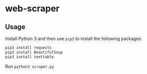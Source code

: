 # web-scraper

## Usage
Install Python 3 and then use `pip3` to install the following packages:

```bash
pip3 install requests
pip3 install BeautifulSoup
pip3 install texttable
```
Run `python3 scraper.py`
